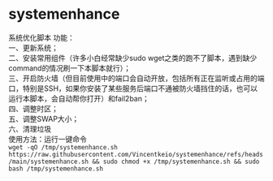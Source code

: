 # systemenhance
系统优化脚本
功能：  
一、更新系统；  
二、安装常用组件（许多小白经常缺少sudo wget之类的跑不了脚本，遇到缺少command的情况刷一下本脚本就行）；  
三、开启防火墙（但目前使用中的端口会自动开放，包括所有正在监听或占用的端口，特别是SSH，如果你安装了某些服务后端口不通被防火墙挡住的话，也可以运行本脚本，会自动帮你打开）和fail2ban；  
四、调整时区；  
五、调整SWAP大小；  
六、清理垃圾  
使用方法：运行一键命令  
`wget -qO /tmp/systemenhance.sh https://raw.githubusercontent.com/Vincentkeio/systemenhance/refs/heads/main/systemenhance.sh && sudo chmod +x /tmp/systemenhance.sh && sudo bash /tmp/systemenhance.sh`

